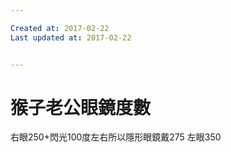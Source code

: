 ```yaml
---

Created at: 2017-02-22
Last updated at: 2017-02-22


---
```


# 猴子老公眼鏡度數


右眼250+閃光100度左右所以隱形眼鏡戴275
左眼350

